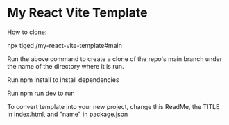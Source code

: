 # My React Vite Template

How to clone:

npx tiged <CollinUllmann>/my-react-vite-template#main <new-project-name>

Run the above command to create a clone of the repo's main branch under the name of the directory where it is run.

Run npm install to install dependencies

Run npm run dev to run

To convert template into your new project, change this ReadMe, the TITLE in index.html, and "name" in package.json